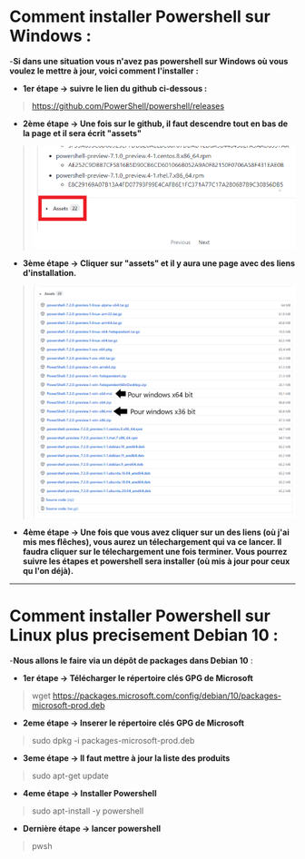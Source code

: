 # Comment installer Powershell sur Windows :
-**Si dans une situation vous n'avez pas powershell sur Windows où vous voulez le mettre à jour, voici comment l'installer :**

- **1er étape -> suivre le lien du github ci-dessous :**
>https://github.com/PowerShell/powershell/releases
- **2ème étape -> Une fois sur le github, il faut descendre tout en bas de la page et il sera écrit "assets"**
>![](Images.md/SH.jpg.png)

- **3ème étape -> Cliquer sur "assets" et il y aura une page avec des liens d'installation.** 

>![](Images.md/inst.jpg.png) 

- **4ème étape -> Une fois que vous avez cliquer sur un des liens (où j'ai mis mes flêches), vous aurez un télechargement qui va ce lancer. Il faudra cliquer sur le télechargement une fois terminer. Vous pourrez suivre les étapes et powershell sera installer (où mis à jour pour ceux qu l'on déjà).**
 
---
# Comment installer Powershell sur Linux plus precisement Debian 10 :

-**Nous allons le faire via un dépôt de packages dans Debian 10** : 

- **1er étape -> Télécharger le répertoire clés GPG de Microsoft**
> wget https://packages.microsoft.com/config/debian/10/packages-microsoft-prod.deb

- **2eme étape -> Inserer le répertoire clés GPG de Microsoft**
>sudo dpkg -i packages-microsoft-prod.deb

- **3eme étape -> Il faut mettre à jour la liste des produits**
>sudo apt-get update

- **4eme étape -> Installer Powershell**
>sudo apt-install -y powershell

- **Dernière étape -> lancer powershell**
>pwsh 
